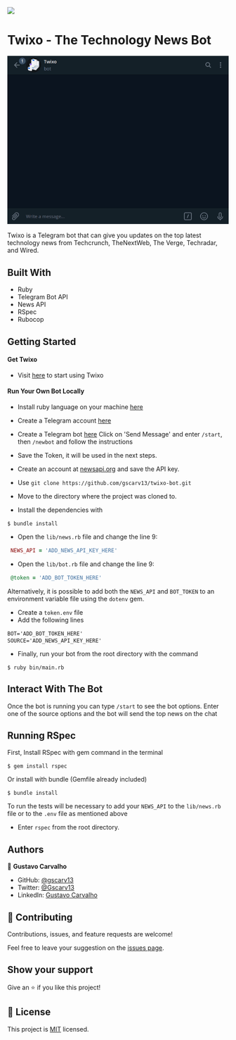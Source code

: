 ![](https://img.shields.io/badge/Microverse-blueviolet)

# Twixo - The Technology News Bot

![demo](./assets/demo.gif)

Twixo is a Telegram bot that can give you updates on the top latest technology news from Techcrunch, TheNextWeb, The Verge, Techradar, and Wired.

## Built With

- Ruby
- Telegram Bot API
- News API
- RSpec
- Rubocop

<!-- ## Live Demo

Visit the live version on the link above.

[link]() -->


## Getting Started

#### Get Twixo
- Visit [here](http://t.me/TwixoBot) to start using Twixo

#### Run Your Own Bot Locally

- Install ruby language on your machine [here](https://www.ruby-lang.org/en/downloads/)
- Create a Telegram account [here](https://web.telegram.org/#/login) 
- Create a Telegram bot [here](https://t.me/botfather) Click on 'Send Message' and enter `/start`, then `/newbot` and follow the instructions
- Save the Token, it will be used in the next steps.
- Create an account at [newsapi.org](https://newsapi.org/) and save the API key.

- Use `git clone https://github.com/gscarv13/twixo-bot.git`
- Move to the directory where the project was cloned to. 
- Install the dependencies with
```terminal
$ bundle install
```
- Open the `lib/news.rb` file and change the line 9:
 ```ruby
  NEWS_API = 'ADD_NEWS_API_KEY_HERE'
 ```
- Open the `lib/bot.rb` file and change the line 9:
 ```ruby
  @token = 'ADD_BOT_TOKEN_HERE'
 ```
Alternatively, it is possible to add both the `NEWS_API` and `BOT_TOKEN` to an environment variable
file using the `dotenv` gem.
- Create a `token.env` file
- Add the following lines
```
BOT='ADD_BOT_TOKEN_HERE'
SOURCE='ADD_NEWS_API_KEY_HERE'
```
- Finally, run your bot from the root directory with the command
```terminal
$ ruby bin/main.rb
```

## Interact With The Bot

Once the bot is running you can type `/start` to see the bot options.
Enter one of the source options and the bot will send the top news on the chat

## Running RSpec

First, Install RSpec with gem command in the terminal
```terminal
$ gem install rspec
```
Or install with bundle (Gemfile already included)
```terminal
$ bundle install
```
To run the tests will be necessary to add your `NEWS_API` to the `lib/news.rb` file
or to the `.env` file as mentioned above

- Enter `rspec` from the root directory.

## Authors

👤 **Gustavo Carvalho**

- GitHub: [@gscarv13](https://github.com/gscarv13)
- Twitter: [@Gscarv13](https://twitter.com/Gscarv13)
- LinkedIn: [Gustavo Carvalho](https://www.linkedin.com/in/gustavo-silva-de-carvalho-72998a156/)

## 🤝 Contributing

Contributions, issues, and feature requests are welcome!

Feel free to leave your suggestion on the [issues page](https://github.com/gscarv13/HTML-CSS-Capstone/issues).

## Show your support

Give an ⭐️ if you like this project!

## 📝 License

This project is [MIT](https://opensource.org/licenses/mit-license.php) licensed.